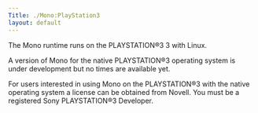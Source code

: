 ```yaml
---
Title: ./Mono:PlayStation3
layout: default
---
```


The Mono runtime runs on the PLAYSTATION®3 3 with Linux.

A version of Mono for the native PLAYSTATION®3 operating system is under
development but no times are available yet.

For users interested in using Mono on the PLAYSTATION®3 with the native
operating system a license can be obtained from Novell. You must be a
registered Sony PLAYSTATION®3 Developer.
